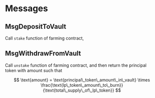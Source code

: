 # Messages

## MsgDepositToVault

Call `stake` function of farming contract,

## MsgWithdrawFromVault

Call `unstake` function of farming contract, and then return the principal token with amount such that

$$
\text{amount} = \text{principal\_token\_amount\_in\_vault} \times \frac{\text{lp\_token\_amount\_to\_burn}}{\text{total\_supply\_of\_lp\_token}}
$$
